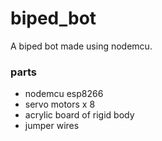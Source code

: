 # biped_bot
A biped bot made using nodemcu.

### parts
- nodemcu esp8266
- servo motors x 8
- acrylic board of rigid body
- jumper wires


